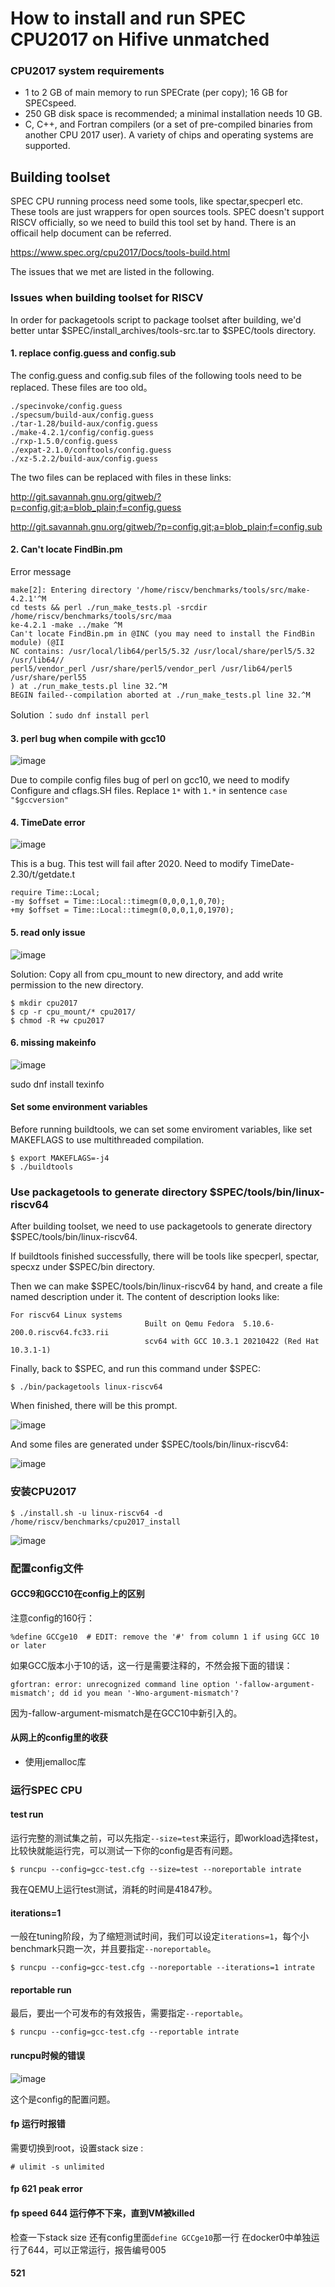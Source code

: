 # How to install and run SPEC CPU2017 on Hifive unmatched

### CPU2017 system requirements 

  - 1 to 2 GB of main memory to run SPECrate (per copy); 16 GB for SPECspeed.
  - 250 GB disk space is recommended; a minimal installation needs 10 GB.
  - C, C++, and Fortran compilers (or a set of pre-compiled binaries from another CPU 2017 user).
  A variety of chips and operating systems are supported.

## Building toolset

SPEC CPU running process need some tools, like spectar,specperl etc. These tools are just wrappers for open sources tools. SPEC doesn't support RISCV officially, so we need to build this tool set by hand. There is an officail help document can be referred.

https://www.spec.org/cpu2017/Docs/tools-build.html

The issues that we met are listed in the following.

### Issues when building toolset for RISCV

In order for packagetools script to package toolset after building, we'd better untar $SPEC/install_archives/tools-src.tar to $SPEC/tools directory.

#### 1. replace config.guess and config.sub

The config.guess and config.sub files of the following tools need to be replaced. These files are too old。

```
./specinvoke/config.guess
./specsum/build-aux/config.guess
./tar-1.28/build-aux/config.guess
./make-4.2.1/config/config.guess
./rxp-1.5.0/config.guess
./expat-2.1.0/conftools/config.guess
./xz-5.2.2/build-aux/config.guess
```

The two files can be replaced with files in these links:

http://git.savannah.gnu.org/gitweb/?p=config.git;a=blob_plain;f=config.guess

http://git.savannah.gnu.org/gitweb/?p=config.git;a=blob_plain;f=config.sub

#### 2. Can't locate FindBin.pm

Error message
```
make[2]: Entering directory '/home/riscv/benchmarks/tools/src/make-4.2.1'^M
cd tests && perl ./run_make_tests.pl -srcdir /home/riscv/benchmarks/tools/src/maa
ke-4.2.1 -make ../make ^M
Can't locate FindBin.pm in @INC (you may need to install the FindBin module) (@II
NC contains: /usr/local/lib64/perl5/5.32 /usr/local/share/perl5/5.32 /usr/lib64//
perl5/vendor_perl /usr/share/perl5/vendor_perl /usr/lib64/perl5 /usr/share/perl55
) at ./run_make_tests.pl line 32.^M
BEGIN failed--compilation aborted at ./run_make_tests.pl line 32.^M
```

Solution ：`sudo dnf install perl`

#### 3. perl bug when compile with gcc10

![image](pictures/t31-1.png)

Due to compile config files bug of perl on gcc10, we need to modify Configure and cflags.SH files. Replace `1*` with `1.*` in sentence `case "$gccversion"`

#### 4. TimeDate error

![image](pictures/t31-2.png)

This is a bug. This test will fail after 2020. Need to modify TimeDate-2.30/t/getdate.t

```
require Time::Local;
-my $offset = Time::Local::timegm(0,0,0,1,0,70);
+my $offset = Time::Local::timegm(0,0,0,1,0,1970);
```

#### 5. read only issue

![image](pictures/t31-4.png)

Solution: Copy all from cpu_mount to new directory, and add write permission to the new directory.

```
$ mkdir cpu2017
$ cp -r cpu_mount/* cpu2017/
$ chmod -R +w cpu2017
```

#### 6. missing makeinfo

![image](pictures/t31-5.png)

sudo dnf install texinfo

#### Set some environment variables

Before running buildtools, we can set some enviroment variables, like set MAKEFLAGS to use multithreaded compilation.

```
$ export MAKEFLAGS=-j4
$ ./buildtools
```
### Use packagetools to generate directory $SPEC/tools/bin/linux-riscv64

After building toolset, we need to use packagetools to generate directory $SPEC/tools/bin/linux-riscv64.

If buildtools finished successfully, there will be tools like specperl, spectar, specxz under $SPEC/bin directory.

Then we can make $SPEC/tools/bin/linux-riscv64 by hand, and create a file named description under it.  The content of description looks like:

```shell
For riscv64 Linux systems
                              Built on Qemu Fedora  5.10.6-200.0.riscv64.fc33.rii
                              scv64 with GCC 10.3.1 20210422 (Red Hat 10.3.1-1)
```

Finally, back to $SPEC,  and run this command under $SPEC:

```shell
$ ./bin/packagetools linux-riscv64
```
When finished, there will be this prompt.

![image](pictures/t31-6.png)

And some files are generated under $SPEC/tools/bin/linux-riscv64:

![image](pictures/t31-7.png)


### 安装CPU2017

```shell
$ ./install.sh -u linux-riscv64 -d /home/riscv/benchmarks/cpu2017_install
```

![image](pictures/t31-8.png)


### 配置config文件

#### GCC9和GCC10在config上的区别

注意config的160行：

```
%define GCCge10  # EDIT: remove the '#' from column 1 if using GCC 10 or later
```
如果GCC版本小于10的话，这一行是需要注释的，不然会报下面的错误：

```
gfortran: error: unrecognized command line option '-fallow-argument-mismatch'; dd id you mean '-Wno-argument-mismatch'?
```
因为-fallow-argument-mismatch是在GCC10中新引入的。

#### 从网上的config里的收获

- 使用jemalloc库

### 运行SPEC CPU

#### test run

运行完整的测试集之前，可以先指定`--size=test`来运行，即workload选择test，比较快就能运行完，可以测试一下你的config是否有问题。

```
$ runcpu --config=gcc-test.cfg --size=test --noreportable intrate
```

我在QEMU上运行test测试，消耗的时间是41847秒。

#### iterations=1 

一般在tuning阶段，为了缩短测试时间，我们可以设定`iterations=1`，每个小benchmark只跑一次，并且要指定`--noreportable`。

```
$ runcpu --config=gcc-test.cfg --noreportable --iterations=1 intrate
```

#### reportable run 

最后，要出一个可发布的有效报告，需要指定`--reportable`。

```
$ runcpu --config=gcc-test.cfg --reportable intrate
```

#### runcpu时候的错误

![image](pictures/t31-9.png)

这个是config的配置问题。

#### fp 运行时报错

需要切换到root，设置stack size :

```shell
# ulimit -s unlimited
```

#### fp 621 peak error


#### fp speed 644 运行停不下来，直到VM被killed

检查一下stack size 还有config里面`define GCCge10`那一行
在docker0中单独运行了644，可以正常运行，报告编号005

#### 521 

